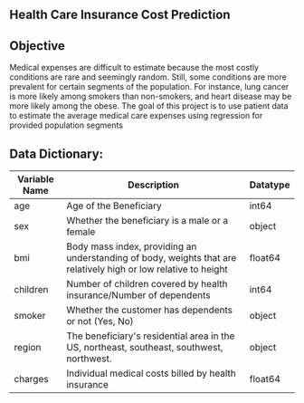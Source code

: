 
## Health Care Insurance Cost Prediction

## Objective
Medical expenses are difficult to estimate because the most costly conditions are rare and seemingly random. Still, some conditions are more prevalent for certain segments of the population. For instance, lung cancer is more likely among smokers than non-smokers, and heart disease may be more likely among the obese.
The goal of this project is to use patient data to estimate the average medical care expenses using regression for provided population segments

## Data Dictionary:
Variable Name|Description|Datatype
-------------|-----------|-----------
age |Age of the Beneficiary|int64
sex |Whether the beneficiary is a male or a female|object
bmi |Body mass index, providing an understanding of body, weights that are relatively high or low relative to height|float64
children|Number of children covered by health insurance/Number of dependents|int64
smoker|Whether the customer has dependents or not (Yes, No)|object
region |The beneficiary's residential area in the US, northeast, southeast, southwest, northwest.|object
charges |Individual medical costs billed by health insurance|float64
